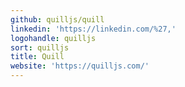 ```yaml
---
github: quilljs/quill
linkedin: 'https://linkedin.com/%27,'
logohandle: quilljs
sort: quilljs
title: Quill
website: 'https://quilljs.com/'
---
```

